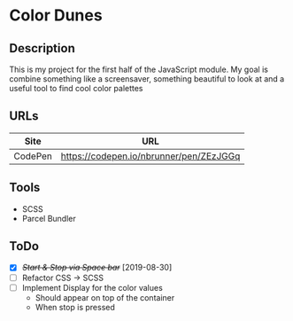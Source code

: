 # Color Dunes

## Description

This is my project for the first half of the JavaScript module.
My goal is combine something like a screensaver, something beautiful to look at and a useful tool to find cool color palettes

## URLs

| Site    | URL                                     |
| ------- | --------------------------------------- |
| CodePen | https://codepen.io/nbrunner/pen/ZEzJGGq |

## Tools

-   SCSS
-   Parcel Bundler

## ToDo

-   [x] ~~_Start & Stop via Space bar_~~ [2019-08-30]
-   [ ] Refactor CSS -> SCSS
-   [ ] Implement Display for the color values
    -   Should appear on top of the container
    -   When stop is pressed
